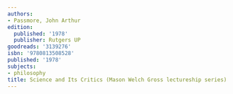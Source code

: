 ```yaml
---
authors:
- Passmore, John Arthur
edition:
  published: '1978'
  publisher: Rutgers UP
goodreads: '3139276'
isbn: '9780813508528'
published: '1978'
subjects:
- philosophy
title: Science and Its Critics (Mason Welch Gross lectureship series)
---
```


